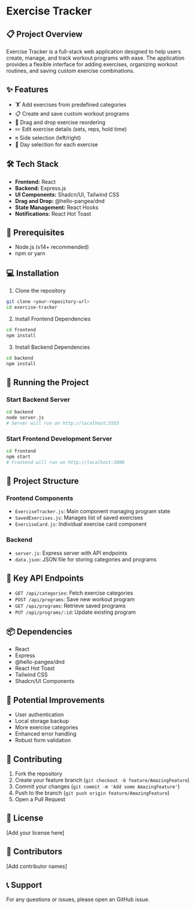 # Exercise Tracker

## 📋 Project Overview

Exercise Tracker is a full-stack web application designed to help users create, manage, and track workout programs with ease. The application provides a flexible interface for adding exercises, organizing workout routines, and saving custom exercise combinations.

## ✨ Features

- 🏋️ Add exercises from predefined categories
- 📋 Create and save custom workout programs
- 🔀 Drag and drop exercise reordering
- ✏️ Edit exercise details (sets, reps, hold time)
- 🔛 Side selection (left/right)
- 📅 Day selection for each exercise

## 🛠 Tech Stack

- **Frontend:** React
- **Backend:** Express.js
- **UI Components:** Shadcn/UI, Tailwind CSS
- **Drag and Drop:** @hello-pangea/dnd
- **State Management:** React Hooks
- **Notifications:** React Hot Toast

## 🚀 Prerequisites

- Node.js (v14+ recommended)
- npm or yarn

## 💻 Installation

1. Clone the repository
```bash
git clone <your-repository-url>
cd exercise-tracker
```

2. Install Frontend Dependencies
```bash
cd frontend
npm install
```

3. Install Backend Dependencies
```bash
cd backend
npm install
```

## 🔧 Running the Project

### Start Backend Server
```bash
cd backend
node server.js
# Server will run on http://localhost:5555
```

### Start Frontend Development Server
```bash
cd frontend
npm start
# Frontend will run on http://localhost:3000
```

## 📂 Project Structure

### Frontend Components
- `ExerciseTracker.js`: Main component managing program state
- `SavedExercises.js`: Manages list of saved exercises
- `ExerciseCard.js`: Individual exercise card component

### Backend
- `server.js`: Express server with API endpoints
- `data.json`: JSON file for storing categories and programs

## 🌟 Key API Endpoints

- `GET /api/categories`: Fetch exercise categories
- `POST /api/programs`: Save new workout program
- `GET /api/programs`: Retrieve saved programs
- `PUT /api/programs/:id`: Update existing program

## 📦 Dependencies

- React
- Express
- @hello-pangea/dnd
- React Hot Toast
- Tailwind CSS
- Shadcn/UI Components

## 🔮 Potential Improvements

- User authentication
- Local storage backup
- More exercise categories
- Enhanced error handling
- Robust form validation

## 🤝 Contributing

1. Fork the repository
2. Create your feature branch (`git checkout -b feature/AmazingFeature`)
3. Commit your changes (`git commit -m 'Add some AmazingFeature'`)
4. Push to the branch (`git push origin feature/AmazingFeature`)
5. Open a Pull Request

## 📄 License

[Add your license here]

## 👥 Contributors

[Add contributor names]

## 📞 Support

For any questions or issues, please open an GitHub issue.
